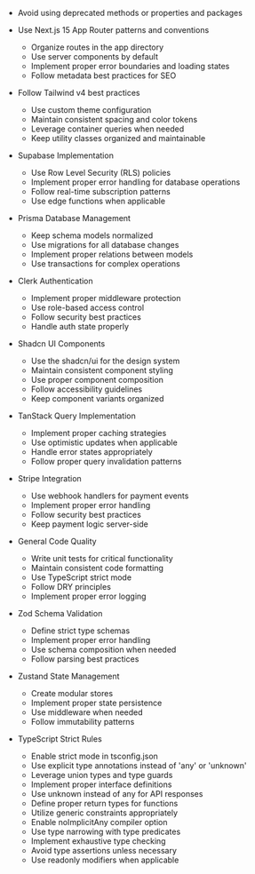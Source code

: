 - Avoid using deprecated methods or properties and packages
- Use Next.js 15 App Router patterns and conventions
  - Organize routes in the app directory
  - Use server components by default
  - Implement proper error boundaries and loading states
  - Follow metadata best practices for SEO

- Follow Tailwind v4 best practices
  - Use custom theme configuration
  - Maintain consistent spacing and color tokens
  - Leverage container queries when needed
  - Keep utility classes organized and maintainable

- Supabase Implementation
  - Use Row Level Security (RLS) policies
  - Implement proper error handling for database operations
  - Follow real-time subscription patterns
  - Use edge functions when applicable

- Prisma Database Management
  - Keep schema models normalized
  - Use migrations for all database changes
  - Implement proper relations between models
  - Use transactions for complex operations

- Clerk Authentication
  - Implement proper middleware protection
  - Use role-based access control
  - Follow security best practices
  - Handle auth state properly

- Shadcn UI Components
  - Use the shadcn/ui for the design system
  - Maintain consistent component styling
  - Use proper component composition
  - Follow accessibility guidelines
  - Keep component variants organized

- TanStack Query Implementation
  - Implement proper caching strategies
  - Use optimistic updates when applicable
  - Handle error states appropriately
  - Follow proper query invalidation patterns

- Stripe Integration
  - Use webhook handlers for payment events
  - Implement proper error handling
  - Follow security best practices
  - Keep payment logic server-side

- General Code Quality
  - Write unit tests for critical functionality
  - Maintain consistent code formatting
  - Use TypeScript strict mode
  - Follow DRY principles
  - Implement proper error logging

- Zod Schema Validation
  - Define strict type schemas
  - Implement proper error handling
  - Use schema composition when needed
  - Follow parsing best practices

- Zustand State Management
  - Create modular stores
  - Implement proper state persistence
  - Use middleware when needed
  - Follow immutability patterns

- TypeScript Strict Rules
  - Enable strict mode in tsconfig.json
  - Use explicit type annotations instead of 'any' or 'unknown'
  - Leverage union types and type guards
  - Implement proper interface definitions
  - Use unknown instead of any for API responses
  - Define proper return types for functions
  - Utilize generic constraints appropriately
  - Enable noImplicitAny compiler option
  - Use type narrowing with type predicates
  - Implement exhaustive type checking
  - Avoid type assertions unless necessary
  - Use readonly modifiers when applicable
